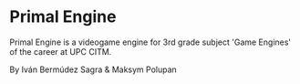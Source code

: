 # Primal Engine

Primal Engine is a videogame engine for 3rd grade subject 'Game Engines' of the career at UPC CITM.

By Iván Bermúdez Sagra & Maksym Polupan
